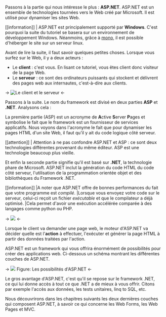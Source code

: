 Passons à la partie qui nous intéresse le plus : **ASP.NET**. ASP.NET est un ensemble de technologies tournées vers le Web créé par Microsoft. Il est utilisé pour dynamiser les sites Web.

[[information]]
| ASP.NET est principalement supporté par **Windows**. C'est pourquoi la suite du tutoriel se basera sur un environnement de développement Windows. Néanmoins, grâce à [mono](http://www.mono-project.com/), il est possible d'héberger le site sur un serveur linux.

Avant de lire la suite, il faut savoir quelques petites choses. Lorsque vous surfez sur le Web, il y a deux acteurs :

- Le **client** : c'est vous. En lisant ce tutoriel, vous êtes client donc visiteur de la page Web.
- Le **serveur** : ce sont des ordinateurs puissants qui stockent et délivrent des pages web aux internautes, c'est-à-dire aux clients.

-> ![Le client et le serveur](/media/galleries/304/e92474d5-2ed6-45b5-be7a-16d65c582f43.png.960x960_q85.png) <-

Passons à la suite. Le nom du framework est divisé en deux parties **ASP** et **.NET**. Analysons cela :

La première partie (ASP) est un acronyme de **A**ctive **S**erver **P**ages et symbolise le fait que le framework est un fournisseur de services applicatifs. Nous voyons dans l'acronyme le fait que pour dynamiser les pages HTML d'un site Web, il faut qu'il y ait du code logique côté serveur.

[[attention]]
| Attention à ne pas confondre ASP.NET et ASP : ce sont deux technologies différentes provenant du même éditeur. ASP est une technologie beaucoup plus vieille.

Et enfin la seconde partie signifie qu'il est basé sur **.NET**, la technologie phare de Microsoft.
ASP.NET inclut la génération du code HTML du code côté serveur, l'utilisation de la programmation orientée objet et des bibliothèques du Framework .NET.

[[information]]
|A noter que ASP.NET offre de bonnes performances du fait que votre programme est *compilé*.
|Lorsque vous envoyez votre code sur le serveur, celui-ci reçoit un fichier *exécutable* et que le compilateur a déjà optimisé.
|Cela permet d'avoir une exécution accélérée comparée à des langages comme python ou PHP.

-> ![](/media/galleries/304/fe70d3e4-56a1-4cf4-a6be-a7981b7a14c4.png.960x960_q85.png) <-

Lorsque le client va demander une page web, le moteur d'ASP.NET va décider quelle est l'**action** à effectuer, l'exécuter et générer la page HTML à partir des données traitées par l'action.

ASP.NET est un framework qui vous offrira énormément de possibilités pour créer des applications web. Ci-dessous un schéma montrant les différentes couches de ASP.NET.

-> ![](/media/galleries/304/49edeb53-0d2a-4eba-b981-cf3afbd9e38e.png.960x960_q85.jpg)
Figure: Les possibilités d'ASP.NET <-

Le gros avantage d'ASP.NET, c'est qu'il se repose sur le framework .NET, ce qui lui donne accès à tout ce
que .NET a de mieux à vous offrir. Citons par exemple l'accès aux données, les tests unitaires, linq to SQL, etc.

Nous découvrirons dans les chapitres suivants les deux dernières couches qui composent ASP.NET, à savoir ce qui concerne les Web Forms, les Web Pages et MVC.
